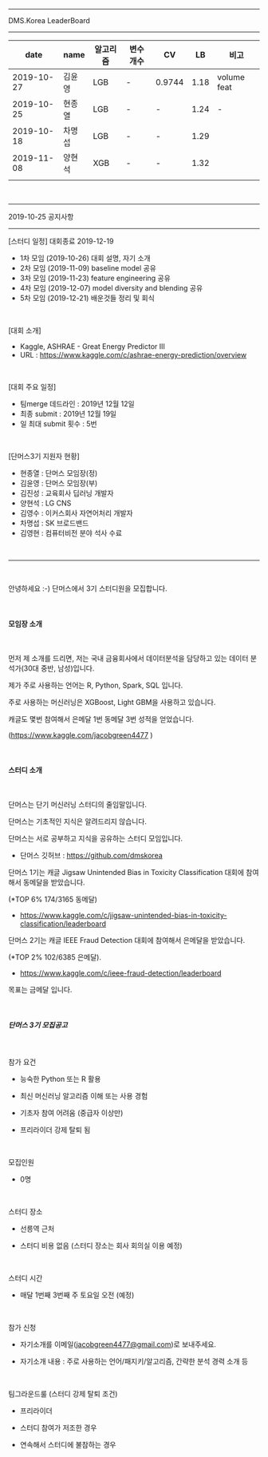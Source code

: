 <hr />
DMS.Korea LeaderBoard
<hr />

| date| name | 알고리즘 | 변수개수 | CV | LB | 비고 |
|-----|------|---------|---------|----|-----|-----|
| 2019-10-27 | 김윤영 | LGB | - | 0.9744 | 1.18 | volume feat|
| 2019-10-25 | 현종열 | LGB | - | - | 1.24 | - |
| 2019-10-18 | 차명섭 | LGB | - | - | 1.29 |  |
| 2019-11-08 | 양현석 | XGB | - | - | 1.32 |   |
|            |        |     |   |   |      |   |


<br />

<hr />
2019-10-25 공지사항
<hr />

[스터디 일정] 대회종료 2019-12-19
- 1차 모임 (2019-10-26) 대회 설명, 자기 소개
- 2차 모임 (2019-11-09) baseline model 공유
- 3차 모임 (2019-11-23) feature engineering 공유
- 4차 모임 (2019-12-07) model diversity and blending 공유
- 5차 모임 (2019-12-21) 배운것들 정리 및 회식

<br />

[대회 소개]
- Kaggle, ASHRAE - Great Energy Predictor III
- URL : https://www.kaggle.com/c/ashrae-energy-prediction/overview

<br />

[대회 주요 일정]
- 팀merge 데드라인 : 2019년 12월 12일
- 최종 submit : 2019년 12월 19일
- 일 최대 submit 횟수 : 5번

<br />

[단머스3기 지원자 현황]
- 현종열 : 단머스 모임장(정)
- 김윤영 : 단머스 모임장(부)
- 김진성 : 교육회사 딥러닝 개발자
- 양현석 : LG CNS
- 김영수 : 이커스회사 자연어처리 개발자
- 차명섭 : SK 브로드밴드
- 김영현 : 컴퓨터비전 분야 석사 수료

<br />

<hr />

<br />

안녕하세요 :-)  단머스에서 3기 스터디원을 모집합니다.

<br />

#### 모임장 소개

<br />

먼저 제 소개를 드리면, 저는 국내 금융회사에서 데이터분석을 담당하고 있는 데이터 분석가(30대 중반, 남성)입니다.

제가 주로 사용하는 언어는 R, Python, Spark, SQL 입니다.

주로 사용하는 머신러닝은 XGBoost, Light GBM을 사용하고 있습니다.

캐글도 몇번 참여해서 은메달 1번 동메달 3번 성적을 얻었습니다.

(https://www.kaggle.com/jacobgreen4477  )

<br />

#### 스터디 소개

<br />

단머스는 단기 머신러닝 스터디의 줄임말입니다.

단머스는 기초적인 지식은 알려드리지 않습니다.

단머스는 서로 공부하고 지식을 공유하는 스터디 모임입니다.


- 단머스 깃허브 : https://github.com/dmskorea  


단머스 1기는 캐글 Jigsaw Unintended Bias in Toxicity Classification 대회에 참여해서 동메달을 받았습니다.

(*TOP 6% 174/3165 동메달)

- https://www.kaggle.com/c/jigsaw-unintended-bias-in-toxicity-classification/leaderboard  


단머스 2기는 캐글 IEEE Fraud Detection 대회에 참여해서 은메달을 받았습니다.

(*TOP 2% 102/6385 은메달).

- https://www.kaggle.com/c/ieee-fraud-detection/leaderboard


목표는 금메달 입니다.

<br />

##### 단머스 3기 모집공고

<br />

참가 요건

- 능숙한 Python 또는 R 활용

- 최신 머신러닝 알고리즘 이해 또는 사용 경험

- 기초자 참여 어려움 (중급자 이상만)

- 프리라이더 강제 탈퇴 됨

<br />

모집인원

- 0명

<br />

스터디 장소

- 선릉역 근처

- 스터디 비용 없음 (스터디 장소는 회사 회의실 이용 예정)

<br />

스터디 시간

- 매달 1번째 3번째 주 토요일 오전 (예정)

<br />

참가 신청

- 자기소개를 이메일(jacobgreen4477@gmail.com)로   보내주세요.

- 자기소개 내용 : 주로 사용하는 언어/패지키/알고리즘, 간략한 분석 경력 소개 등

<br />

팀그라운드룰 (스터디 강제 탈퇴 조건)

- 프리라이더

- 스터디 참여가 저조한 경우

- 연속해서 스터디에 불참하는 경우
